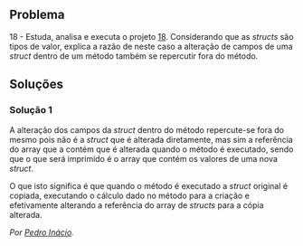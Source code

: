 ## Problema

18 - Estuda, analisa e executa o projeto [18](03_poo/18). Considerando que as
_structs_ são tipos de valor, explica a razão de neste caso a alteração de
campos de uma _struct_ dentro de um método também se repercutir fora do método.

## Soluções

### Solução 1

A alteração dos campos da _struct_ dentro do método repercute-se fora do mesmo pois não é a _struct_ que é alterada diretamente, mas sim a referência do array que a contém que é alterada quando o método é executado, sendo que o que será imprimido é o array que contém os valores de uma nova _struct_.

O que isto significa é que quando o método é executado a _struct_ original é copiada, executando o cálculo dado no método para a criação e efetivamente alterando a referência do array de _structs_ para a cópia alterada.

*Por [Pedro Inácio](https://github.com/PmaiWoW).*
